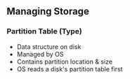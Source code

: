 ## Managing Storage

### Partition Table (Type)
- Data structure on disk
- Managed by OS
- Contains partition location & size
- OS reads a disk's partition table first
